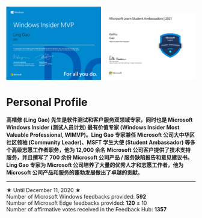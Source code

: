 <img src="https://github.com/Lingggao/Lingggao/blob/master/Ling%20Gao%20WIMVP%20Certificate.png?raw=true" width = "50%" /><img src="https://github.com/Lingggao/Lingggao/blob/master/Alpha%20Student%20Ambassador.png?raw=true" width = "50%" />

# Personal Profile

**高楷修 (Ling Gao) 先生是软件测试和客户服务双领域专家，同时也是 Microsoft Windows Insider (测试人员计划) 最有价值专家 (Windows Insider Most Valuable Professional, WIMVP)。Ling Gao 专家兼任 Microsoft 公司大中华区社区领袖 (Community Leader)、MSFT 学生大使 (Student Ambassador) 等多个高级志愿工作者职务，他为 12,000 余名 Microsoft 公司客户提供了技术支持服务，并且撰写了 700 余份 Microsoft 公司产品 / 服务缺陷报告和意见建议书。Ling Gao 专家为 Microsoft 公司培养了大量的优秀人才和志愿工作者，他为 Microsoft 公司产品和服务的蓬勃发展做出了卓越的贡献。**

---
★ Until December 11, 2020 ★  
Number of Microsoft Windows feedbacks provided: **592**  
Number of Microsoft Edge feedbacks provided: **120** ± 10  
Number of affirmative votes received in the Feedback Hub: **1357**  
